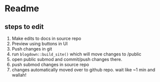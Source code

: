 # Readme

## steps to edit
1. Make edits to docs in source repo
2. Preview using buttons in UI
3. Push changes in git
4. run `blogdown::build_site()` which will move changes to /public
5. open public submod and commit/push changes there.
6. push submod changes in source repo
7. changes automatically moved over to github repo. wait like ~1 min and wallah!
